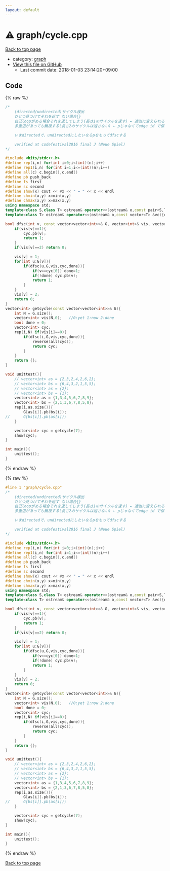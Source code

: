 ```yaml
---
layout: default
---
```


<!-- mathjax config similar to math.stackexchange -->
<script type="text/javascript" async
  src="https://cdnjs.cloudflare.com/ajax/libs/mathjax/2.7.5/MathJax.js?config=TeX-MML-AM_CHTML">
</script>
<script type="text/x-mathjax-config">
  MathJax.Hub.Config({
    TeX: { equationNumbers: { autoNumber: "AMS" }},
    tex2jax: {
      inlineMath: [ ['$','$'] ],
      processEscapes: true
    },
    "HTML-CSS": { matchFontHeight: false },
    displayAlign: "left",
    displayIndent: "2em"
  });
</script>

<script type="text/javascript" src="https://cdnjs.cloudflare.com/ajax/libs/jquery/3.4.1/jquery.min.js"></script>
<script src="https://cdn.jsdelivr.net/npm/jquery-balloon-js@1.1.2/jquery.balloon.min.js" integrity="sha256-ZEYs9VrgAeNuPvs15E39OsyOJaIkXEEt10fzxJ20+2I=" crossorigin="anonymous"></script>
<script type="text/javascript" src="../../assets/js/copy-button.js"></script>
<link rel="stylesheet" href="../../assets/css/copy-button.css" />


# :warning: graph/cycle.cpp

<a href="../../index.html">Back to top page</a>

* category: <a href="../../index.html#f8b0b924ebd7046dbfa85a856e4682c8">graph</a>
* <a href="{{ site.github.repository_url }}/blob/master/graph/cycle.cpp">View this file on GitHub</a>
    - Last commit date: 2018-01-03 23:14:20+09:00




## Code

<a id="unbundled"></a>
{% raw %}
```cpp
/*
	(directed/undirected)サイクル検出
	ひとつ見つけてそれを返す ない場合{}
	自己loopがある場合それを返してしまう(長さ1のサイクルを返す) ← 適当に変えられる
	多重辺があっても無視する(長さ2のサイクルは返さない) ← pじゃなくてedge id で保存すると回避できる

	いまdirectedで、undirectedにしたいならpをもってdfscする

	verified at codefestival2016 final J (Neue Spiel)
*/

#include <bits/stdc++.h>
#define rep(i,n) for(int i=0;i<(int)(n);i++)
#define rep1(i,n) for(int i=1;i<=(int)(n);i++)
#define all(c) c.begin(),c.end()
#define pb push_back
#define fs first
#define sc second
#define show(x) cout << #x << " = " << x << endl
#define chmin(x,y) x=min(x,y)
#define chmax(x,y) x=max(x,y)
using namespace std;
template<class S,class T> ostream& operator<<(ostream& o,const pair<S,T> &p){return o<<"("<<p.fs<<","<<p.sc<<")";}
template<class T> ostream& operator<<(ostream& o,const vector<T> &vc){o<<"sz = "<<vc.size()<<endl<<"[";for(const T& v:vc) o<<v<<",";o<<"]";return o;}

bool dfsc(int v, const vector<vector<int>>& G, vector<int>& vis, vector<int>& cyc, bool& done){
	if(vis[v]==1){
		cyc.pb(v);
		return 1;
	}
	if(vis[v]==2) return 0;

	vis[v] = 1;
	for(int u:G[v]){
		if(dfsc(u,G,vis,cyc,done)){
			if(v==cyc[0]) done=1;
			if(!done) cyc.pb(v);
			return 1;
		}
	}
	vis[v] = 2;
	return 0;
}
vector<int> getcycle(const vector<vector<int>>& G){
	int N = G.size();
	vector<int> vis(N,0);	//0:yet 1:now 2:done
	bool done = 0;
	vector<int> cyc;
	rep(i,N) if(vis[i]==0){
		if(dfsc(i,G,vis,cyc,done)){
			reverse(all(cyc));
			return cyc;
		}
	}
	return {};
}

void unittest(){
	// vector<int> as = {2,3,2,4,2,6,2};
	// vector<int> bs = {6,4,3,2,1,5,5};
	// vector<int> as = {2};
	// vector<int> bs = {1};
	vector<int> as = {1,3,4,5,6,7,8,9};
	vector<int> bs = {2,1,3,6,7,8,5,8};
	rep(i,as.size()){
		G[as[i]].pb(bs[i]);
//		G[bs[i]].pb(as[i]);
	}

	vector<int> cyc = getcycle(7);
	show(cyc);
}

int main(){
	unittest();
}

```
{% endraw %}

<a id="bundled"></a>
{% raw %}
```cpp
#line 1 "graph/cycle.cpp"
/*
	(directed/undirected)サイクル検出
	ひとつ見つけてそれを返す ない場合{}
	自己loopがある場合それを返してしまう(長さ1のサイクルを返す) ← 適当に変えられる
	多重辺があっても無視する(長さ2のサイクルは返さない) ← pじゃなくてedge id で保存すると回避できる

	いまdirectedで、undirectedにしたいならpをもってdfscする

	verified at codefestival2016 final J (Neue Spiel)
*/

#include <bits/stdc++.h>
#define rep(i,n) for(int i=0;i<(int)(n);i++)
#define rep1(i,n) for(int i=1;i<=(int)(n);i++)
#define all(c) c.begin(),c.end()
#define pb push_back
#define fs first
#define sc second
#define show(x) cout << #x << " = " << x << endl
#define chmin(x,y) x=min(x,y)
#define chmax(x,y) x=max(x,y)
using namespace std;
template<class S,class T> ostream& operator<<(ostream& o,const pair<S,T> &p){return o<<"("<<p.fs<<","<<p.sc<<")";}
template<class T> ostream& operator<<(ostream& o,const vector<T> &vc){o<<"sz = "<<vc.size()<<endl<<"[";for(const T& v:vc) o<<v<<",";o<<"]";return o;}

bool dfsc(int v, const vector<vector<int>>& G, vector<int>& vis, vector<int>& cyc, bool& done){
	if(vis[v]==1){
		cyc.pb(v);
		return 1;
	}
	if(vis[v]==2) return 0;

	vis[v] = 1;
	for(int u:G[v]){
		if(dfsc(u,G,vis,cyc,done)){
			if(v==cyc[0]) done=1;
			if(!done) cyc.pb(v);
			return 1;
		}
	}
	vis[v] = 2;
	return 0;
}
vector<int> getcycle(const vector<vector<int>>& G){
	int N = G.size();
	vector<int> vis(N,0);	//0:yet 1:now 2:done
	bool done = 0;
	vector<int> cyc;
	rep(i,N) if(vis[i]==0){
		if(dfsc(i,G,vis,cyc,done)){
			reverse(all(cyc));
			return cyc;
		}
	}
	return {};
}

void unittest(){
	// vector<int> as = {2,3,2,4,2,6,2};
	// vector<int> bs = {6,4,3,2,1,5,5};
	// vector<int> as = {2};
	// vector<int> bs = {1};
	vector<int> as = {1,3,4,5,6,7,8,9};
	vector<int> bs = {2,1,3,6,7,8,5,8};
	rep(i,as.size()){
		G[as[i]].pb(bs[i]);
//		G[bs[i]].pb(as[i]);
	}

	vector<int> cyc = getcycle(7);
	show(cyc);
}

int main(){
	unittest();
}

```
{% endraw %}

<a href="../../index.html">Back to top page</a>


